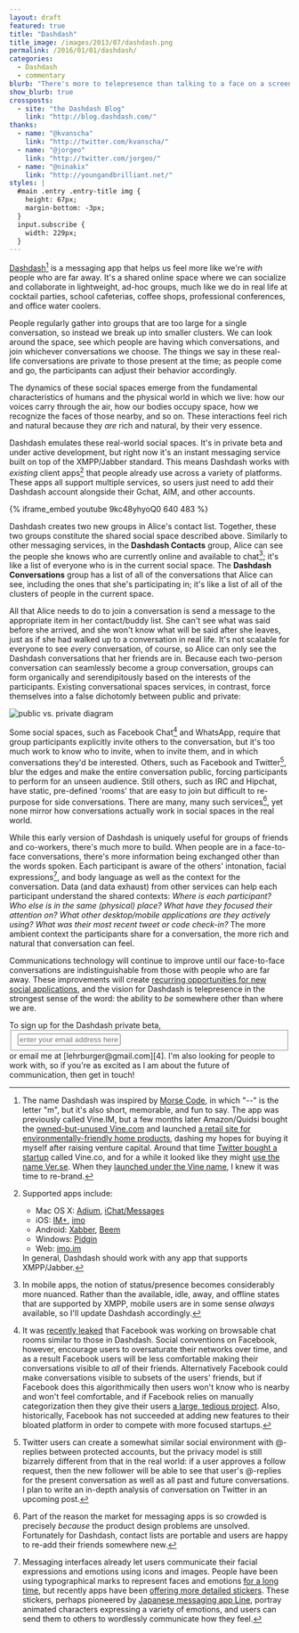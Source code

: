 ```yaml
---
layout: draft
featured: true
title: "Dashdash"
title_image: /images/2013/07/dashdash.png
permalink: /2016/01/01/dashdash/
categories:
  - Dashdash
  - commentary
blurb: "There's more to telepresence than talking to a face on a screen."
show_blurb: true
crossposts:
  - site: "the Dashdash Blog"
    link: "http://blog.dashdash.com/"
thanks:
  - name: "@kvanscha"
    link: "http://twitter.com/kvanscha/"
  - name: "@jorgeo"
    link: "http://twitter.com/jorgeo/"
  - name: "@ninakix"
    link: "http://youngandbrilliant.net/"
styles: |
  #main .entry .entry-title img {
    height: 67px;
    margin-bottom: -3px;
  }
  input.subscribe {
    width: 229px;
  }
---
```

[Dashdash][1][^1] is a messaging app that helps us feel more like we're *with* people who are far away. It's a shared online space where we can socialize and collaborate in lightweight, ad-hoc groups, much like we do in real life at cocktail parties, school cafeterias, coffee shops, professional conferences, and office water coolers.

People regularly gather into groups that are too large for a single conversation, so instead we break up into smaller clusters. We can look around the space, see which people are having which conversations, and join whichever conversations we choose. The things we say in these real-life conversations are private to those present at the time; as people come and go, the participants can adjust their behavior accordingly. 

The dynamics of these social spaces emerge from the fundamental characteristics of humans and the physical world in which we live: how our voices carry through the air, how our bodies occupy space, how we recognize the faces of those nearby, and so on. These interactions feel rich and natural because they *are* rich and natural, by their very essence.

Dashdash emulates these real-world social spaces. It's in private beta and under active development, but right now it's an instant messaging service built on top of the XMPP/Jabber standard. This means Dashdash works with *existing* client apps[^2] that people already use across a variety of platforms. These apps all support multiple services, so users just need to add their Dashdash account alongside their Gchat, AIM, and other accounts.

{% iframe_embed youtube 9kc48yhyoQ0 640 483 %}

Dashdash creates two new groups in Alice's contact list. Together, these two groups constitute the shared social space described above. Similarly to other messaging services, in the **Dashdash Contacts** group, Alice can see the people she knows who are currently online and available to chat[^3]; it's like a list of everyone who is in the current social space. The **Dashdash Conversations** group has a list of all of the conversations that Alice can see, including the ones that she's participating in; it's like a list of all of the clusters of people in the current space.

All that Alice needs to do to join a conversation is send a message to the appropriate item in her contact/buddy list. She can't see what was said before she arrived, and she won't know what will be said after she leaves, just as if she had walked up to a conversation in real life. It's not scalable for everyone to see *every* conversation, of course, so Alice can only see the Dashdash conversations that her friends are in. Because each two-person conversation can seamlessly become a group conversation, groups can form organically and serendipitously based on the interests of the participants. Existing conversational spaces services, in contrast, force themselves into a false dichotomly between public and private:

![public vs. private diagram](/images/2013/07/lifeline_exercise.png "Lifeline Exercise")

Some social spaces, such as Facebook Chat[^4] and WhatsApp, require that group participants explicitly invite others to the conversation, but it's too much work to know who to invite, when to invite them, and in which conversations they'd be interested. Others, such as Facebook and Twitter[^5], blur the edges and make the entire conversation public, forcing participants to perform for an unseen audience. Still others, such as IRC and Hipchat, have static, pre-defined &#39;rooms&#39; that are easy to join but difficult to re-purpose for side conversations. There are many, many such services[^6], yet none mirror how conversations actually work in social spaces in the real world. 

While this early version of Dashdash is uniquely useful for groups of friends and co-workers, there's much more to build. When people are in a face-to-face conversations, there's more information being exchanged other than the words spoken. Each participant is aware of the others' intonation, facial expressions[^7], and body language as well as the context for the conversation. Data (and data exhaust) from other services can help each participant understand the shared contexts: *Where is each participant? Who else is in the same (physical) place? What have they focused their attention on? What other desktop/mobile applications are they actively using? What was their most recent tweet or code check-in?* The more ambient context the participants share for a conversation, the more rich and natural that conversation can feel.

Communications technology will continue to improve until our face-to-face conversations are indistinguishable from those with people who are far away. These improvements will create [recurring opportunities for new social applications][3], and the vision for Dashdash is telepresence in the strongest sense of the word: the ability to *be* somewhere other than where we are.

<form action="http://dashdash.us1.list-manage.com/subscribe/post?u=67b33604cb44dc71cb2d30ab0&amp;id=c00b18f50c" method="post"  target="_blank" novalidate>To sign up for the Dashdash private beta, <fieldset role="subscribe"><input class="subscribe" type="text" name="EMAIL" placeholder="enter your email address here"/></fieldset> or email me at [lehrburger@gmail.com][4]. I'm also looking for people to work with, so if you're as excited as I am about the future of communication, then get in touch!
</form>

[^1]: The name Dashdash was inspired by [Morse Code](http://en.wikipedia.org/wiki/Morse_code), in which &#34;&#45;&#45;&#34;  is the letter &#34;m&#34;, but it's also short, memorable, and fun to say. The app was previously called Vine.IM, but a few months later Amazon/Quidsi bought the [owned-but-unused Vine.com](http://web.archive.org/web/20110202113611/http://vine.com/vine/Vine_Technology.html) and launched [a retail site for environmentally-friendly home products](http://bits.blogs.nytimes.com/2012/09/26/amazon-starts-a-shopping-site-for-the-environmental-crowd/), dashing my hopes for buying it myself after raising venture capital. Around that time [Twitter bought a startup](http://allthingsd.com/20121009/twitter-buys-vine-a-video-clip-company-that-never-launched/) called Vine.co, and for a while it looked like they might [use the name Ver.se](/images/2013/07/verse.png). When they [launched under the Vine name](http://blog.twitter.com/2013/01/vine-new-way-to-share-video.html), I knew it was time to re-brand.

[^2]: Supported apps include:<ul><li>Mac OS X: [Adium](http://adium.im/), [iChat/Messages](http://www.apple.com/osx/apps/#messages)</li><li>iOS: [IM+](http://itunes.apple.com/us/app/im+-instant-messenger/id285688934%22), [imo](http://itunes.apple.com/us/app/imo-messenger/id336435697)</li><li>Android: [Xabber](http://play.google.com/store/apps/details?id=com.xabber.android), [Beem](http://play.google.com/store/apps/details?id=com.beem.project.beem)</li><li>Windows: [Pidgin](http://www.pidgin.im/)</li><li>Web: [imo.im](http://imo.im/)</li></ul>In general, Dashdash should work with any app that supports XMPP/Jabber.

[^3]: In mobile apps, the notion of status/presence becomes considerably more nuanced. Rather than the available, idle, away, and offline states that are supported by XMPP, mobile users are in some sense *always* available, so I'll update Dashdash accordingly.

[^4]: It was [recently leaked](http://techcrunch.com/2013/06/27/facebook-chat-rooms/) that Facebook was working on browsable chat rooms similar to those in Dashdash. Social conventions on Facebook, however, encourage users to oversaturate their networks over time, and as a result Facebook users will be less comfortable making their conversations visible to *all* of their friends. Alternatively Facebook could make conversations visible to subsets of the users' friends, but if Facebook does this algorithmically then users won't know who is nearby and won't feel comfortable, and if Facebook relies on manually categorization then they give their users [a large, tedious project](http://localhost:4000/2011/07/06/the-problem-with-circles-and-the-pleasure-of-carbon-copy/). Also, historically, Facebook has not succeeded at adding new features to their bloated platform in order to compete with more focused startups.

[^5]: Twitter users can create a somewhat similar social environment with @-replies between protected accounts, but the privacy model is still bizarrely different from that in the real world: if a user approves a follow request, then the new follower will be able to see that user's @-replies for the present conversation as well as all past and future conversations. I plan to write an in-depth analysis of conversation on Twitter in an upcoming post.

[^6]: Part of the reason the market for messaging apps is so crowded is precisely *because* the product design problems are unsolved. Fortunately for Dashdash, contact lists are portable and users are happy to re-add their friends somewhere new.

[^7]: Messaging interfaces already let users communicate their facial expressions and emotions using icons and images. People have been using typographical marks to represent faces and emotions [for a long time](http://en.wikipedia.org/wiki/Emoticon#History), but recently apps have been [offering more detailed stickers](http://online.wsj.com/article/SB10001424127887324069104578531820453319946.html). These stickers, perhaps pioneered by [Japanese messaging app Line](http://line.naver.jp/en/), portray animated characters expressing a variety of emotions, and users can send them to others to wordlessly communicate how they feel.

 [1]: http://dashdash.com
 [2]: http://adium.im/
 [3]: /2013/07/01/the-last-great-social-network/
 [4]: mailto:lehrburger@gmail.com

